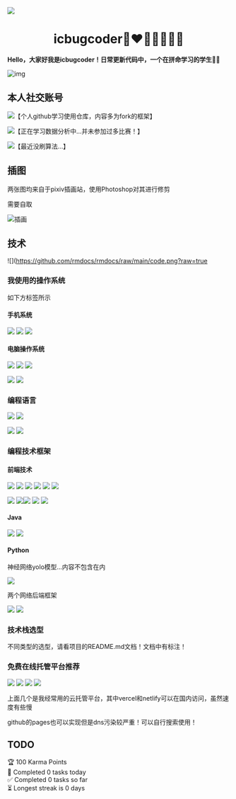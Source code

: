 ![](https://img.recode.fun/img-2022/未标题-1.png?)

<center><h1>icbugcoder🎉❤️🧡💛💚💙💜</h1></center>

​																**Hello，大家好我是icbugcoder！日常更新代码中，一个在拼命学习的学生:man_student:**

![img](https://img.recode.fun/img-2022/87aedc97c350d5d9d1886964ec7f2acf.gif)

## 本人社交账号

<a href ="https://github.com/icbug"><img src="https://img.shields.io/badge/GitHub-100000?style=for-the-badge&logo=github&logoColor=white"></a>【个人github学习使用仓库，内容多为fork的框架】

<a href ="https://www.kaggle.com/icbugcoder"><img src="https://img.shields.io/badge/Kaggle-20BEFF?style=for-the-badge&logo=Kaggle&logoColor=white"></a>【正在学习数据分析中...并未参加过多比赛！】

<a href ="https://leetcode.cn/u/icbugcoder"><img src="https://img.shields.io/badge/-LeetCode-FFA116?style=for-the-badge&logo=LeetCode&logoColor=black"></a>【最近没刷算法...】

## 插图

两张图均来自于pixiv插画站，使用Photoshop对其进行修剪

需要自取

<img src="https://img.recode.fun/img-2022/%E6%8F%92%E7%94%BB.png?!" alt="插画"  />

## 技术

![](https://github.com/rmdocs/rmdocs/raw/main/code.png?raw=true

### 我使用的操作系统

如下方标签所示

#### 手机系统

![ ](https://img.shields.io/badge/Android-3DDC84?style=for-the-badge&logo=android&logoColor=white)  ![](https://img.shields.io/badge/iOS-000000?style=for-the-badge&logo=ios&logoColor=white)  ![](https://img.shields.io/badge/lineageos-167C80?style=for-the-badge&logo=lineageos&logoColor=white) 

#### 电脑操作系统

![](https://img.shields.io/badge/Cent%20OS-262577?style=for-the-badge&logo=CentOS&logoColor=white)  ![](https://img.shields.io/badge/Kali_Linux-557C94?style=for-the-badge&logo=kali-linux&logoColor=white)  ![](https://img.shields.io/badge/Ubuntu-E95420?style=for-the-badge&logo=ubuntu&logoColor=white)

![](https://img.shields.io/badge/mac%20os-000000?style=for-the-badge&logo=apple&logoColor=white)    ![](https://img.shields.io/badge/Windows-0078D6?style=for-the-badge&logo=windows&logoColor=white)

### 编程语言

![](https://img.shields.io/badge/Python-3776AB?style=for-the-badge&logo=python&logoColor=white)  ![](https://img.shields.io/badge/Node.js-43853D?style=for-the-badge&logo=node.js&logoColor=white)

![](https://img.shields.io/badge/C%2B%2B-00599C?style=for-the-badge&logo=c%2B%2B&logoColor=white)  ![](https://img.shields.io/badge/Java-ED8B00?style=for-the-badge&logo=java&logoColor=white)

### 编程技术框架

#### 前端技术

![](https://img.shields.io/badge/JavaScript-F7DF1E?style=for-the-badge&logo=JavaScript&logoColor=white)  ![](https://img.shields.io/badge/HTML-239120?style=for-the-badge&logo=html5&logoColor=white)  ![](https://img.shields.io/badge/CSS3-1572B6?style=for-the-badge&logo=css3&logoColor=white)  ![](https://img.shields.io/badge/TypeScript-007ACC?style=for-the-badge&logo=typescript&logoColor=white)  ![](https://img.shields.io/badge/Vue.js-35495E?style=for-the-badge&logo=vue.js&logoColor=4FC08D)  ![](https://img.shields.io/badge/React_Native-20232A?style=for-the-badge&logo=react&logoColor=61DAFB)

![](https://img.shields.io/badge/Tailwind_CSS-38B2AC?style=for-the-badge&logo=tailwind-css&logoColor=white)  ![](https://img.shields.io/badge/Bootstrap-563D7C?style=for-the-badge&logo=bootstrap&logoColor=white)![](https://img.shields.io/badge/Flutter-02569B?style=for-the-badge&logo=flutter&logoColor=white)  ![](https://img.shields.io/badge/json%20web%20tokens-323330?style=for-the-badge&logo=json-web-tokens&logoColor=pink)  ![](https://img.shields.io/badge/jQuery-0769AD?style=for-the-badge&logo=jquery&logoColor=white)

#### Java

![](https://img.shields.io/badge/Spring-6DB33F?style=for-the-badge&logo=spring&logoColor=white)  ![](https://img.shields.io/badge/Lua-2C2D72?style=for-the-badge&logo=lua&logoColor=white)  

#### Python

神经网络yolo模型...内容不包含在内

![](https://img.shields.io/badge/TensorFlow-FF6F00?style=for-the-badge&logo=tensorflow&logoColor=white)  

两个网络后端框架

![](https://img.shields.io/badge/Django-092E20?style=for-the-badge&logo=django&logoColor=white)  ![](https://img.shields.io/badge/Flask-000000?style=for-the-badge&logo=flask&logoColor=white)

### 技术栈选型

不同类型的选型，请看项目的README.md文档！文档中有标注！

### 免费在线托管平台推荐

![](https://img.shields.io/badge/Netlify-00C7B7?style=for-the-badge&logo=netlify&logoColor=white)  ![](https://img.shields.io/badge/Vercel-000000?style=for-the-badge&logo=vercel&logoColor=white)  ![](https://img.shields.io/badge/Heroku-430098?style=for-the-badge&logo=heroku&logoColor=white)  ![](https://img.shields.io/badge/GitHub_Actions-2088FF?style=for-the-badge&logo=github-actions&logoColor=white)

上面几个是我经常用的云托管平台，其中vercel和netlify可以在国内访问，虽然速度有些慢

github的pages也可以实现但是dns污染较严重！可以自行搜索使用！

## TODO

<!-- TODO-IST:START -->
🏆  100 Karma Points           
🌸  Completed 0 tasks today           
✅  Completed 0 tasks so far           
⏳  Longest streak is 0 days
<!-- TODO-IST:END -->




